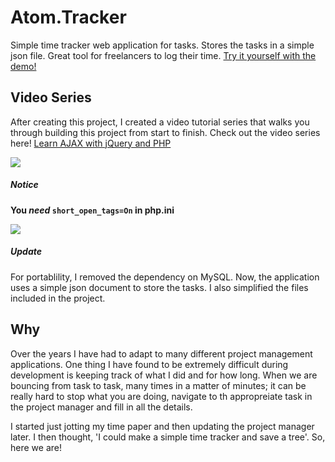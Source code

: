 # Atom.Tracker
Simple time tracker web application for tasks. Stores the tasks in a simple json file.  Great tool for freelancers to log their time. [Try it yourself with the demo!](http://alanquandt.com/plugins/Atom.Tracker/)

## Video Series
After creating this project, I created a video tutorial series that walks you through building this project from start to finish. Check out the video series here! [Learn AJAX with jQuery and PHP](https://www.youtube.com/playlist?list=PLAkMqlQoeMeggmlTJn8QLzOTohUYpHzGa)

<a target="_blank" href="https://www.youtube.com/playlist?list=PLAkMqlQoeMeggmlTJn8QLzOTohUYpHzGa"><img src="http://alanquandt.com/plugins/Atom.Tracker/cover-git.jpg"></a>

##### Notice
**You _need_ ```short_open_tags=On``` in php.ini**


<img src="http://alanquandt.com/plugins/Atom.Tracker/ss-001.jpg">



##### Update
For portablility, I removed the dependency on MySQL. Now, the application uses a simple json document to store the tasks. I also simplified the files included in the project.

## Why
Over the years I have had to adapt to many different project management applications.  One thing I have found to be extremely difficult during development is keeping track of what I did and for how long.  When we are bouncing from task to task, many times in a matter of minutes; it can be really hard to stop what you are doing, navigate to th appropreiate task in the project manager and fill in all the details.

I started just jotting my time paper and then updating the project manager later. I then thought, 'I could make a simple time tracker and save a tree'.  So, here we are!


